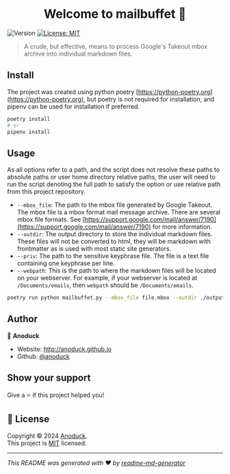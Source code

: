 <h1 align="center">Welcome to mailbuffet 👋</h1>
<p>
  <img alt="Version" src="https://img.shields.io/badge/version-0.1.0-blue.svg?cacheSeconds=2592000" />
  <a href="https://anoduck.mit-license.org" target="_blank">
    <img alt="License: MIT" src="https://img.shields.io/badge/License-MIT-yellow.svg" />
  </a>
</p>

> A crude, but effective, means to process Google's Takeout mbox archive into individual markdown files.

## Install

The project was created using python poetry [https://python-poetry.org](https://python-poetry.org), but poetry is not required for installation, and pipenv can be used for installation if preferred. 

```sh
poetry install
# or
pipenv install
```

## Usage

As all options refer to a path, and the script does not resolve these paths to absolute paths or user home directory relative paths, the user will need to run the script denoting the full path to satisfy the option or use relative path from this project repository. 

* `--mbox_file`: The path to the mbox file generated by Google Takeout. The mbox file is a mbox format mail message archive. There are several mbox file formats. See [https://support.google.com/mail/answer/7190](https://support.google.com/mail/answer/7190) for more information.
* `--outdir`: The output directory to store the individual markdown files. These files will not be converted to html, they will be markdown with frontmatter as is used with most static site generators.
* `--priv`: The path to the sensitive keyphrase file. The file is a text file containing one keyphrase per line.
* `--webpath`: This is the path to where the markdown files will be located on your webserver. For example, if your webserver is located at `/Documents/emails`, then `webpath` should be `/Documents/emails`.

```sh
poetry run python mailbuffet.py --mbox_file file.mbox --outdir ./output --priv ./sensitive.txt --webpath /Documents/emails
```

## Author

👤 **Anoduck**

* Website: http://anoduck.github.io
* Github: [@anoduck](https://github.com/anoduck)

## Show your support

Give a ⭐️ if this project helped you!

## 📝 License

Copyright © 2024 [Anoduck](https://github.com/anoduck).<br />
This project is [MIT](https://anoduck.mit-license.org) licensed.

***
_This README was generated with ❤️ by [readme-md-generator](https://github.com/kefranabg/readme-md-generator)_